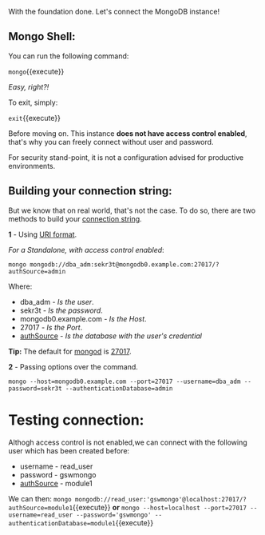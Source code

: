 
With the foundation done. Let's connect the MongoDB instance!

## Mongo Shell:

You can run the following command:

`mongo`{{execute}}

*Easy, right?!*

To exit, simply:

`exit`{{execute}}

Before moving on. This instance **does not have access control enabled**, that's why you can freely connect without user and password.

For security stand-point, it is not a configuration advised for productive environments.


## Building your connection string:

But we know that on real world, that's not the case.
To do so, there are two methods to build your [connection string](https://docs.mongodb.com/upcoming/reference/connection-string/#connection-string-uri-format).

**1** - Using [URI format](https://docs.mongodb.com/upcoming/reference/connection-string/#connection-string-uri-format).

*For a Standalone, with access control enabled*:

`mongo mongodb://dba_adm:sekr3t@mongodb0.example.com:27017/?authSource=admin`

Where:
- dba_adm              - *Is the user*.
- sekr3t               - *Is the password*.
- mongodb0.example.com - *Is the Host*.
- 27017                - *Is the Port*.
- [authSource](https://docs.mongodb.com/upcoming/reference/connection-string/#mongodb-urioption-urioption.authSource)           - *Is the database with the user's credential*


**Tip:** The default for [mongod](https://docs.mongodb.com/manual/reference/program/mongod/#mongodb-binary-bin.mongod) is [27017](https://docs.mongodb.com/manual/reference/default-mongodb-port/#default-mongodb-port).

**2** - Passing options over the command.

`mongo --host=mongodb0.example.com --port=27017 --username=dba_adm --password=sekr3t --authenticationDatabase=admin`


# Testing connection:

Althogh access control is not enabled,we can connect with the following user which has been created before:
- username - read_user
- password - gswmongo
- [authSource](https://docs.mongodb.com/upcoming/reference/connection-string/#mongodb-urioption-urioption.authSource) - module1

 
We can then:
`mongo mongodb://read_user:'gswmongo'@localhost:27017/?authSource=module1`{{execute}}
**or**
`mongo --host=localhost --port=27017 --username=read_user --password='gswmongo' --authenticationDatabase=module1`{{execute}}
